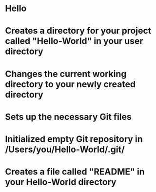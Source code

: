 Hello
=====
# Creates a directory for your project called "Hello-World" in your user directory

# Changes the current working directory to your newly created directory

# Sets up the necessary Git files
# Initialized empty Git repository in /Users/you/Hello-World/.git/

# Creates a file called "README" in your Hello-World directory
